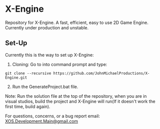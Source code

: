 # X-Engine
Repository for X-Engine. A fast, efficient, easy to use 2D Game Engine. Currently under production and unstable.

## Set-Up
Currently this is the way to set up X-Engine:

1. Cloning: Go to into command prompt and type:
```
git clone --recursive https://github.com/JohnMichaelProductions/X-Engine.git
```

2. Run the GenerateProject.bat file.

Note: Run the solution file at the top of the repository, when you are in visual studios, build the project and X-Engine will run(If it doesn't work the first time, build again).

For questions, concerns, or a bug report email: XOS.Development.Main@gmail.com
